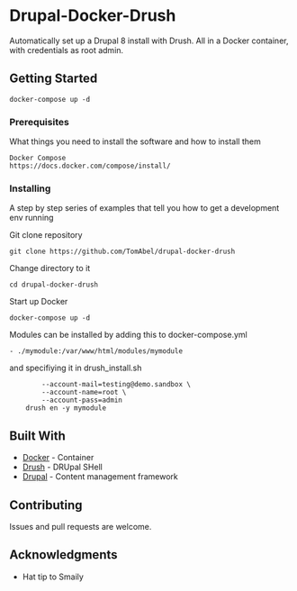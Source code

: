 # Drupal-Docker-Drush

Automatically set up a Drupal 8 install with Drush.
All in a Docker container, with credentials as root admin.
## Getting Started

```
docker-compose up -d
```

### Prerequisites

What things you need to install the software and how to install them

```
Docker Compose
https://docs.docker.com/compose/install/
```

### Installing

A step by step series of examples that tell you how to get a development env running

Git clone repository

```
git clone https://github.com/TomAbel/drupal-docker-drush
```
Change directory to it
```
cd drupal-docker-drush
```

Start up Docker

```
docker-compose up -d
```

Modules can be installed by adding this to docker-compose.yml

```
- ./mymodule:/var/www/html/modules/mymodule
```

and specifiying it in drush_install.sh

```
        --account-mail=testing@demo.sandbox \
        --account-name=root \
        --account-pass=admin
    drush en -y mymodule
```

## Built With

* [Docker](https://www.docker.com/) - Container
* [Drush](https://maven.apache.org/) - DRUpal SHell
* [Drupal](https://rometools.github.io/rome/) - Content management framework

## Contributing

Issues and pull requests are welcome.


## Acknowledgments

* Hat tip to Smaily
